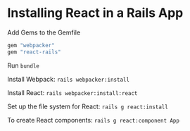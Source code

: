 # Installing React in a Rails App

Add Gems to the Gemfile

```ruby
gem "webpacker"
gem "react-rails"
```

Run `bundle`

Install Webpack: `rails webpacker:install`

Install React: `rails webpacker:install:react`

Set up the file system for React: `rails g react:install`

To create React components: `rails g react:component App`
